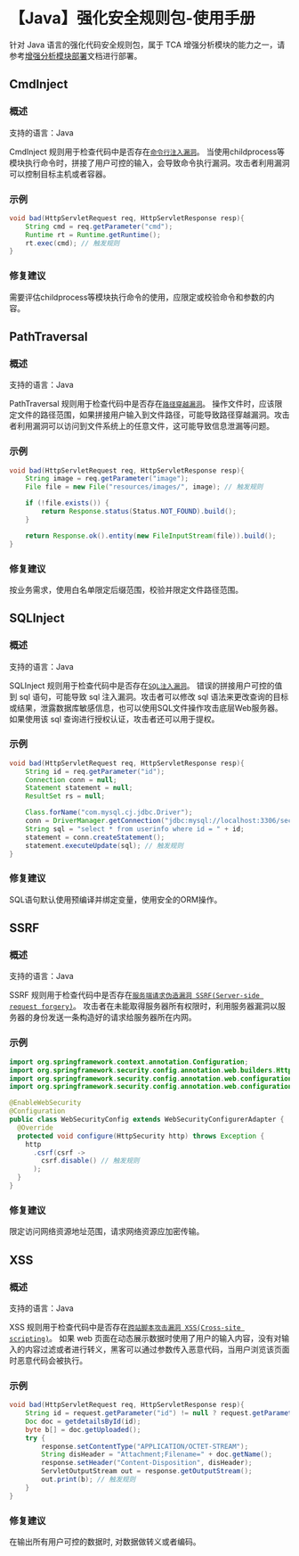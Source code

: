 # 【Java】强化安全规则包-使用手册
针对 Java 语言的强化代码安全规则包，属于 TCA 增强分析模块的能力之一，请参考[增强分析模块部署](https://tencent.github.io/CodeAnalysis/zh/quickStarted/enhanceDeploy.html)文档进行部署。


## CmdInject
### 概述
支持的语言：Java

CmdInject 规则用于检查代码中是否存在[`命令行注入漏洞`](https://owasp.org/www-community/attacks/Command_Injection)。
当使用childprocess等模块执行命令时，拼接了用户可控的输入，会导致命令执行漏洞。攻击者利用漏洞可以控制目标主机或者容器。

### 示例
```java
void bad(HttpServletRequest req, HttpServletResponse resp){
    String cmd = req.getParameter("cmd");
    Runtime rt = Runtime.getRuntime();
    rt.exec(cmd); // 触发规则
}
```

### 修复建议
需要评估childprocess等模块执行命令的使用，应限定或校验命令和参数的内容。

## PathTraversal

### 概述
支持的语言：Java

PathTraversal 规则用于检查代码中是否存在[`路径穿越漏洞`](https://owasp.org/www-community/attacks/Path_Traversal)。
操作文件时，应该限定文件的路径范围，如果拼接用户输入到文件路径，可能导致路径穿越漏洞。攻击者利用漏洞可以访问到文件系统上的任意文件，这可能导致信息泄漏等问题。

### 示例
```java
void bad(HttpServletRequest req, HttpServletResponse resp){
    String image = req.getParameter("image");
    File file = new File("resources/images/", image); // 触发规则

    if (!file.exists()) {
        return Response.status(Status.NOT_FOUND).build();
    }

    return Response.ok().entity(new FileInputStream(file)).build();
}
```

### 修复建议
按业务需求，使用白名单限定后缀范围，校验并限定文件路径范围。

## SQLInject

### 概述
支持的语言：Java

SQLInject 规则用于检查代码中是否存在[`SQL注入漏洞`](https://en.wikipedia.org/wiki/SQL_injection)。
错误的拼接用户可控的值到 sql 语句，可能导致 sql 注入漏洞。攻击者可以修改 sql 语法来更改查询的目标或结果，泄露数据库敏感信息，也可以使用SQL文件操作攻击底层Web服务器。如果使用该 sql 查询进行授权认证，攻击者还可以用于提权。

### 示例
```java
void bad(HttpServletRequest req, HttpServletResponse resp){
    String id = req.getParameter("id");
    Connection conn = null;
    Statement statement = null;
    ResultSet rs = null;

    Class.forName("com.mysql.cj.jdbc.Driver");
    conn = DriverManager.getConnection("jdbc:mysql://localhost:3306/sec_sql", "root", "admin888");
    String sql = "select * from userinfo where id = " + id;
    statement = conn.createStatement();
    statement.executeUpdate(sql); // 触发规则
}
```

### 修复建议
SQL语句默认使用预编译并绑定变量，使用安全的ORM操作。

## SSRF

### 概述
支持的语言：Java

SSRF 规则用于检查代码中是否存在[`服务端请求伪造漏洞 SSRF(Server-side request forgery)`](https://en.wikipedia.org/wiki/Server-side_request_forgery)。
攻击者在未能取得服务器所有权限时，利用服务器漏洞以服务器的身份发送一条构造好的请求给服务器所在内网。

### 示例
```java
import org.springframework.context.annotation.Configuration;
import org.springframework.security.config.annotation.web.builders.HttpSecurity;
import org.springframework.security.config.annotation.web.configuration.EnableWebSecurity;
import org.springframework.security.config.annotation.web.configuration.WebSecurityConfigurerAdapter;

@EnableWebSecurity
@Configuration
public class WebSecurityConfig extends WebSecurityConfigurerAdapter {
  @Override
  protected void configure(HttpSecurity http) throws Exception {
    http
      .csrf(csrf ->
        csrf.disable() // 触发规则
      );
  }
}
```

### 修复建议
限定访问网络资源地址范围，请求网络资源应加密传输。

## XSS

### 概述
支持的语言：Java

XSS 规则用于检查代码中是否存在[`跨站脚本攻击漏洞 XSS(Cross-site scripting)`](https://en.wikipedia.org/wiki/Cross-site_scripting)。
如果 web 页面在动态展示数据时使用了用户的输入内容，没有对输入的内容过滤或者进行转义，黑客可以通过参数传入恶意代码，当用户浏览该页面时恶意代码会被执行。

### 示例
```java
void bad(HttpServletRequest req, HttpServletResponse resp){
    String id = request.getParameter("id") != null ? request.getParameter("id") : "0";
    Doc doc = getdetailsById(id);    
    byte b[] = doc.getUploaded();        
    try {
        response.setContentType("APPLICATION/OCTET-STREAM");
        String disHeader = "Attachment;Filename=" + doc.getName();
        response.setHeader("Content-Disposition", disHeader);
        ServletOutputStream out = response.getOutputStream();
        out.print(b); // 触发规则
    }
}
```

### 修复建议

在输出所有用户可控的数据时, 对数据做转义或者编码。

